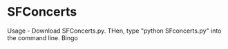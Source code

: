 # SFConcerts

Usage - Download SFConcerts.py. THen, type "python SFconcerts.py" into the command line. Bingo